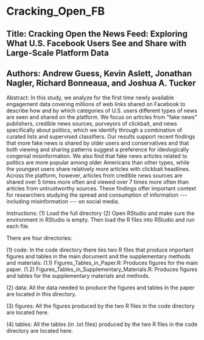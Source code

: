 # Cracking_Open_FB

## Title: Cracking Open the News Feed: Exploring What U.S. Facebook Users See and Share with Large-Scale Platform Data
## Authors: Andrew Guess, Kevin Aslett, Jonathan Nagler, Richard Bonneaua, and Joshua A. Tucker

Abstract: In this study, we analyze for the first time newly available engagement data covering millions of web links shared on Facebook to describe how and by which categories of U.S. users different types of news are seen and shared on the platform. We focus on articles from "fake news" publishers, credible news sources, purveyors of clickbait, and news specifically about politics, which we identify through a combination of curated lists and supervised classifiers. Our results support recent findings that more fake news is shared by older users and conservatives and that both viewing and sharing patterns suggest a preference for ideologically congenial misinformation. We also find that fake news articles related to politics are more popular among older Americans than other types, while the youngest users share relatively more articles with clickbait headlines. Across the platform, however, articles from credible news sources are shared over 5 times more often and viewed over 7 times more often than articles from untrustworthy sources. These findings offer important context for researchers studying the spread and consumption of information --- including misinformation --- on social media.


Instructions:
(1) Load the full directory
(2) Open RStudio and make sure the environment in RStudio is empty. Then load the R files into RStudio and run each file.

There are four directories:

(1) code: In the code directory there lies two R files that produce important figures and tables in the main document and the supplementary methods and materials:
(1.1) Figures_Tables_in_Paper.R: Produces figures for the main paper.
(1.2) Figures_Tables_in_Supplementary_Materials.R: Produces figures and tables for the supplementary materials and methods.

(2) data: All the data needed to produce the figures and tables in the paper are located in this directory.

(3) figures: All the figures produced by the two R files in the code directory are located here.

(4) tables: All the tables (in .txt files) produced by the two R files in the code directory are located here.


